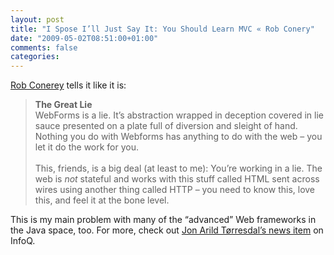 ```yaml
---
layout: post
title: "I Spose I’ll Just Say It: You Should Learn MVC « Rob Conery"
date: "2009-05-02T08:51:00+01:00"
comments: false
categories: 
---
```


<p><a href="http://blog.wekeroad.com/blog/i-spose-ill-just-say-it-you-should-learn-mvc/">Rob Conerey</a> tells it like it is:</p>

<blockquote>
<p><b>The Great Lie</b> <br />WebForms is a lie. It’s abstraction wrapped in deception covered in lie sauce presented on a plate full of diversion and sleight of hand. Nothing you do with Webforms has anything to do with the web – you let it do the work for you.<br /><br />This, friends, is a big deal (at least to me): You’re working in a lie. The web is <em>not</em> stateful and works with this stuff called HTML sent across wires using another thing called HTTP – you need to know this, love this, and feel it at the bone level.</p>
</blockquote>

<p>This is my main problem with many of the &#8220;advanced&#8221; Web frameworks in the Java space, too. For more, check out <a href="http://www.infoq.com/news/2009/05/should-devs-learn-aspnetmvc">Jon Arild Tørresdal&#8217;s news item</a> on InfoQ.</p>


